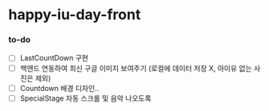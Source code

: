 # happy-iu-day-front

### to-do

- [ ] LastCountDown 구현
- [ ] 백엔드 연동하여 최신 구글 이미지 보여주기 (로컬에 데이터 저장 X, 아이유 없는 사진은 제외)
- [ ] Countdown 배경 디자인..
- [ ] SpecialStage 자동 스크롤 및 음악 나오도록
